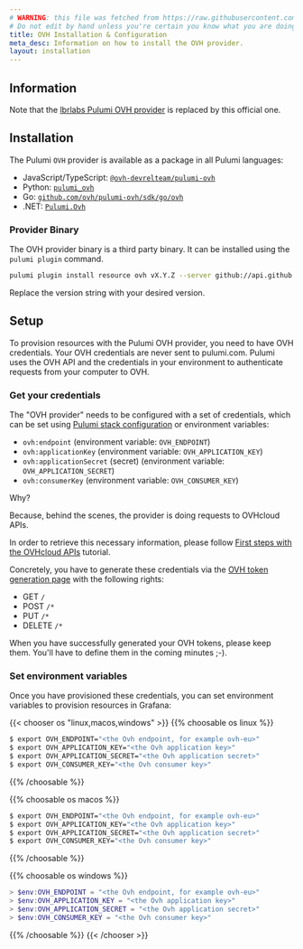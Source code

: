 ```yaml
---
# WARNING: this file was fetched from https://raw.githubusercontent.com/ovh/pulumi-ovh/v1.0.0/docs/installation-configuration.md
# Do not edit by hand unless you're certain you know what you are doing!
title: OVH Installation & Configuration
meta_desc: Information on how to install the OVH provider.
layout: installation
---
```


## Information

Note that the [lbrlabs Pulumi OVH provider](https://github.com/lbrlabs/pulumi-ovh) is replaced by this official one.

## Installation

The Pulumi `OVH` provider is available as a package in all Pulumi languages:

* JavaScript/TypeScript: [`@ovh-devrelteam/pulumi-ovh`](https://www.npmjs.com/package/@ovh-devrelteam/pulumi-ovh)
* Python: [`pulumi_ovh`](https://pypi.org/project/pulumi-ovh/)
* Go: [`github.com/ovh/pulumi-ovh/sdk/go/ovh`](https://pkg.go.dev/github.com/ovh/pulumi-ovh/sdk)
* .NET: [`Pulumi.Ovh`](https://www.nuget.org/packages/Pulumi.Ovh)

### Provider Binary

The OVH provider binary is a third party binary. It can be installed using the `pulumi plugin` command.

```bash
pulumi plugin install resource ovh vX.Y.Z --server github://api.github.com/ovh/pulumi-ovh
```

Replace the version string with your desired version.

## Setup

To provision resources with the Pulumi OVH provider, you need to have OVH credentials.
Your OVH credentials are never sent to pulumi.com. Pulumi uses the OVH API and the credentials in your environment to authenticate requests from your computer to OVH.

### Get your credentials

The "OVH provider" needs to be configured with a set of credentials, which can be set using
[Pulumi stack configuration](https://www.pulumi.com/docs/concepts/config/) or environment variables:

* `ovh:endpoint` (environment variable: `OVH_ENDPOINT`)
* `ovh:applicationKey` (environment variable: `OVH_APPLICATION_KEY`)
* `ovh:applicationSecret` (secret) (environment variable: `OVH_APPLICATION_SECRET`)
* `ovh:consumerKey` (environment variable: `OVH_CONSUMER_KEY`)

Why?

Because, behind the scenes, the provider is doing requests to OVHcloud APIs. 

In order to retrieve this necessary information, please follow [First steps with the OVHcloud APIs](https://docs.ovh.com/gb/en/customer/first-steps-with-ovh-api/) tutorial.

Concretely, you have to generate these credentials via the [OVH token generation page](https://api.ovh.com/createToken/?GET=/*&POST=/*&PUT=/*&DELETE=/*) with the following rights:

* GET `/`
* POST `/*`
* PUT `/*`
* DELETE `/*`

When you have successfully generated your OVH tokens, please keep them. You'll have to define them in the coming minutes ;-).

### Set environment variables

Once you have provisioned these credentials, you can set environment variables to provision resources in Grafana:

{{< chooser os "linux,macos,windows" >}}
{{% choosable os linux %}}

```bash
$ export OVH_ENDPOINT="<the Ovh endpoint, for example ovh-eu>"
$ export OVH_APPLICATION_KEY="<the Ovh application key>"
$ export OVH_APPLICATION_SECRET="<the Ovh application secret>"
$ export OVH_CONSUMER_KEY="<the Ovh consumer key>"
```

{{% /choosable %}}

{{% choosable os macos %}}

```bash
$ export OVH_ENDPOINT="<the Ovh endpoint, for example ovh-eu>"
$ export OVH_APPLICATION_KEY="<the Ovh application key>"
$ export OVH_APPLICATION_SECRET="<the Ovh application secret>"
$ export OVH_CONSUMER_KEY="<the Ovh consumer key>"
```

{{% /choosable %}}

{{% choosable os windows %}}

```powershell
> $env:OVH_ENDPOINT = "<the Ovh endpoint, for example ovh-eu>"
> $env:OVH_APPLICATION_KEY = "<the Ovh application key>"
> $env:OVH_APPLICATION_SECRET = "<the Ovh application secret>"
> $env:OVH_CONSUMER_KEY = "<the Ovh consumer key>"
```

{{% /choosable %}}
{{< /chooser >}}
